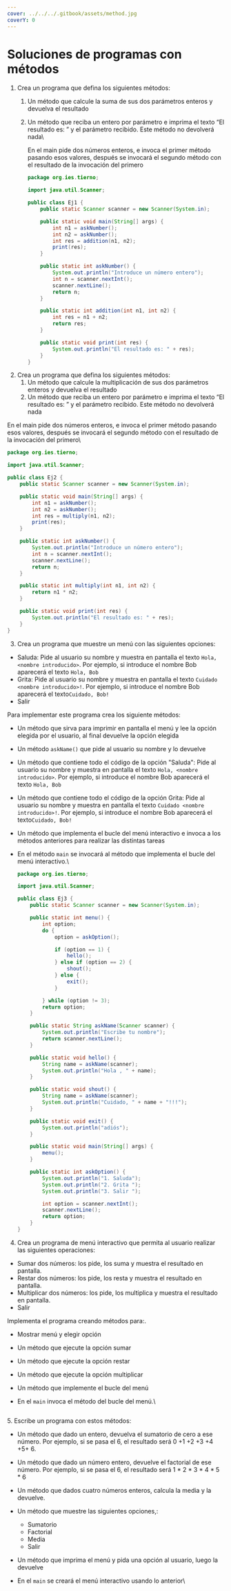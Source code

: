 ```yaml
---
cover: ../../../.gitbook/assets/method.jpg
coverY: 0
---
```


# Soluciones de programas con métodos

1. Crea un programa que defina los siguientes métodos:
   1. Un método que calcule la suma de sus dos parámetros enteros y devuelva el resultado
   2.  Un método que reciba un entero por parámetro e imprima el texto “El resultado es: ” y el parámetro recibido. Este método no devolverá nada\


       En el main pide dos números enteros, e invoca el primer método pasando esos valores, después se invocará el segundo método con el resultado de la invocación del primero

       ```java
       package org.ies.tierno;

       import java.util.Scanner;

       public class Ej1 {
           public static Scanner scanner = new Scanner(System.in);

           public static void main(String[] args) {
               int n1 = askNumber();
               int n2 = askNumber();
               int res = addition(n1, n2);
               print(res);
           }

           public static int askNumber() {
               System.out.println("Introduce un número entero");
               int n = scanner.nextInt();
               scanner.nextLine();
               return n;
           }

           public static int addition(int n1, int n2) {
               int res = n1 + n2;
               return res;
           }

           public static void print(int res) {
               System.out.println("El resultado es: " + res);
           }
       } 
       ```
2. Crea un programa que defina los siguientes métodos:
   1. Un método que calcule la multiplicación de sus dos parámetros enteros y devuelva el resultado
   2. Un método que reciba un entero por parámetro e imprima el texto “El resultado es: ” y el parámetro recibido. Este método no devolverá nada

En el main pide dos números enteros, e invoca el primer método pasando esos valores, después se invocará el segundo método con el resultado de la invocación del primero\


```java
package org.ies.tierno;

import java.util.Scanner;

public class Ej2 {
    public static Scanner scanner = new Scanner(System.in);

    public static void main(String[] args) {
        int n1 = askNumber();
        int n2 = askNumber();
        int res = multiply(n1, n2);
        print(res);
    }

    public static int askNumber() {
        System.out.println("Introduce un número entero");
        int n = scanner.nextInt();
        scanner.nextLine();
        return n;
    }

    public static int multiply(int n1, int n2) {
        return n1 * n2;
    }

    public static void print(int res) {
        System.out.println("El resultado es: " + res);
    }
} 
```

3. Crea un programa que muestre un menú con las siguientes opciones:

* Saluda: Pide al usuario su nombre y muestra en pantalla el texto `Hola, <nombre introducido>`. Por ejemplo, si introduce el nombre Bob aparecerá el texto `Hola, Bob`
* Grita: Pide al usuario su nombre y muestra en pantalla el texto `Cuidado <nombre introducido>!`. Por ejemplo, si introduce el nombre Bob aparecerá el texto`Cuidado, Bob!`
* Salir

Para implementar este programa crea los siguiente métodos:

* Un método que sirva para imprimir en pantalla el menú y lee la opción elegida por el usuario, al final devuelve la opción elegida
* Un método `askName()` que pide al usuario su nombre y lo devuelve
* Un método que contiene todo el código de la opción "Saluda": Pide al usuario su nombre y muestra en pantalla el texto `Hola, <nombre introducido>`. Por ejemplo, si introduce el nombre Bob aparecerá el texto `Hola, Bob`
* Un método que contiene todo el código de la opción Grita: Pide al usuario su nombre y muestra en pantalla el texto `Cuidado <nombre introducido>!`. Por ejemplo, si introduce el nombre Bob aparecerá el texto`Cuidado, Bob!`
* Un método que implementa el bucle del menú interactivo e invoca a los métodos anteriores para realizar las distintas tareas
*   En el método `main` se invocará al método que implementa el bucle del menú interactivo.\


    ```java
    package org.ies.tierno;

    import java.util.Scanner;

    public class Ej3 {
        public static Scanner scanner = new Scanner(System.in);

        public static int menu() {
            int option;
            do {
                option = askOption();

                if (option == 1) {
                    hello();
                } else if (option == 2) {
                    shout();
                } else {
                    exit();
                }

            } while (option != 3);
            return option;
        }

        public static String askName(Scanner scanner) {
            System.out.println("Escribe tu nombre");
            return scanner.nextLine();
        }

        public static void hello() {
            String name = askName(scanner);
            System.out.println("Hola , " + name);
        }

        public static void shout() {
            String name = askName(scanner);
            System.out.println("Cuidado, " + name + "!!!");
        }

        public static void exit() {
            System.out.println("adiós");
        }

        public static void main(String[] args) {
            menu();
        }

        public static int askOption() {
            System.out.println("1. Saluda");
            System.out.println("2. Grita ");
            System.out.println("3. Salir ");

            int option = scanner.nextInt();
            scanner.nextLine();
            return option;
        }
    }

    ```

4. Crea un programa de menú interactivo que permita al usuario realizar las siguientes operaciones:

* Sumar dos números: los pide, los suma y muestra el resultado en pantalla.
* Restar dos números: los pide, los resta y muestra el resultado en pantalla.
* Multiplicar dos números: los pide, los multiplica y muestra el resultado en pantalla.
* Salir

Implementa el programa creando métodos para:.

* Mostrar menú y elegir opción
* Un método que ejecute la opción sumar
* Un método que ejecute la opción restar
* Un método que ejecute la opción multiplicar
* Un método que implemente el bucle del menú
*   En el `main` invoca el método del bucle del menú.\


    ```java
    ```

5\. Escribe un programa con estos métodos:

* Un método que dado un entero, devuelva el sumatorio de cero a ese número. Por ejemplo, si se pasa el 6, el resultado será 0 +1 +2 +3 +4 +5+ 6.
* Un método que dado un número entero, devuelve el factorial de ese número. Por ejemplo, si se pasa el 6, el resultado será 1 \* 2 \* 3 \* 4 \* 5 \* 6
* Un método que dados cuatro números enteros, calcula la media y la devuelve.
* Un método que muestre las siguientes opciones,:
  * Sumatorio
  * Factorial
  * Media
  * Salir
* Un método que imprima el menú y pida una opción al usuario, luego la devuelve
*   En el `main` se creará el menú interactivo usando lo anterior\


    ```java
    ```
